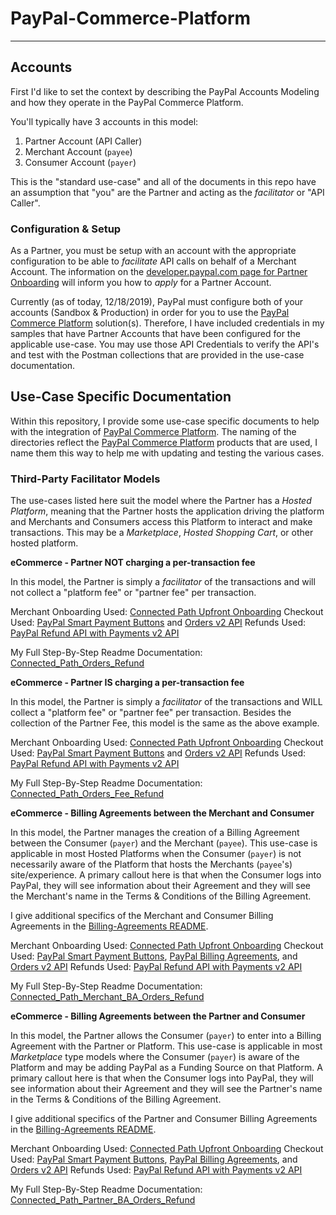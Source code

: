 # PayPal-Commerce-Platform

---

## Accounts

First I'd like to set the context by describing the PayPal Accounts Modeling and how they operate in the PayPal Commerce Platform.

You'll typically have 3 accounts in this model:

1. Partner Account (API Caller)
2. Merchant Account (`payee`)
3. Consumer Account (`payer`)

This is the "standard use-case" and all of the documents in this repo have an assumption that "you" are the Partner and acting as the _facilitator_ or "API Caller".

### Configuration & Setup

As a Partner, you must be setup with an account with the appropriate configuration to be able to _facilitate_ API calls on behalf of a Merchant Account. The information on the [developer.paypal.com page for Partner Onboarding](https://developer.paypal.com/docs/commerce-platform/onboarding/partner-onboarding/ "Official Partner Onboarding Documentation") will inform you how to _apply_ for a Partner Account. 

Currently (as of today, 12/18/2019), PayPal must configure both of your accounts (Sandbox & Production) in order for you to use the [PayPal Commerce Platform](https://developer.paypal.com/docs/commerce-platform/ "Official PayPal Commerce Platform Documentation") solution(s). Therefore, I have included credentials in my samples that have Partner Accounts that have been configured for the applicable use-case.  You may use those API Credentials to verify the API's and test with the Postman collections that are provided in the use-case documentation.

## Use-Case Specific Documentation

Within this repository, I provide some use-case specific documents to help with the integration of [PayPal Commerce Platform](https://developer.paypal.com/docs/commerce-platform/ "Official PayPal Commerce Platform Documentation").  The naming of the directories reflect the [PayPal Commerce Platform](https://developer.paypal.com/docs/commerce-platform/ "Official PayPal Commerce Platform Documentation") products that are used, I name them this way to help me with updating and testing the various cases. 

### Third-Party Facilitator Models

The use-cases listed here suit the model where the Partner has a _Hosted Platform_, meaning that the Partner hosts the application driving the platform and Merchants and Consumers access this Platform to interact and make transactions.  This may be a _Marketplace_, _Hosted Shopping Cart_, or other hosted platform.

**eCommerce - Partner NOT charging a per-transaction fee**

In this model, the Partner is simply a _facilitator_ of the transactions and will not collect a "platform fee" or "partner fee" per transaction. 

Merchant Onboarding Used: [Connected Path Upfront Onboarding](https://developer.paypal.com/docs/commerce-platform/onboarding/upfront/ "Official PayPal Documentation")
Checkout Used: [PayPal Smart Payment Buttons](https://developer.paypal.com/docs/commerce-platform/payment/checkout/ "Official PayPal Checkout Documentation") and [Orders v2 API](https://developer.paypal.com/docs/api/orders/v2/ "Official PayPal API Documentation")
Refunds Used: [PayPal Refund API with Payments v2 API](https://developer.paypal.com/docs/commerce-platform/refunds/ "Official PayPal Refund Documentation")

My Full Step-By-Step Readme Documentation: [Connected_Path_Orders_Refund](Connected_Path_Orders_Refund/README.MD "Unofficial Sample Document")

**eCommerce - Partner IS charging a per-transaction fee**

In this model, the Partner is simply a _facilitator_ of the transactions and WILL collect a "platform fee" or "partner fee" per transaction. Besides the collection of the Partner Fee, this model is the same as the above example.

Merchant Onboarding Used: [Connected Path Upfront Onboarding](https://developer.paypal.com/docs/commerce-platform/onboarding/upfront/ "Official PayPal Documentation")
Checkout Used: [PayPal Smart Payment Buttons](https://developer.paypal.com/docs/commerce-platform/payment/checkout/ "Official PayPal Checkout Documentation") and [Orders v2 API](https://developer.paypal.com/docs/api/orders/v2/ "Official PayPal API Documentation")
Refunds Used: [PayPal Refund API with Payments v2 API](https://developer.paypal.com/docs/commerce-platform/refunds/ "Official PayPal Refund Documentation")

My Full Step-By-Step Readme Documentation: [Connected_Path_Orders_Fee_Refund](Connected_Path_Orders_Fee_Refund/README.MD "Unofficial Sample Document")

**eCommerce - Billing Agreements between the Merchant and Consumer**

In this model, the Partner manages the creation of a Billing Agreement between the Consumer (`payer`) and the Merchant (`payee`).  This use-case is applicable in most Hosted Platforms when the Consumer (`payer`) is not necessarily aware of the Platform that hosts the Merchants (`payee`'s) site/experience.  A primary callout here is that when the Consumer logs into PayPal, they will see information about their Agreement and they will see the Merchant's name in the Terms & Conditions of the Billing Agreement.

I give additional specifics of the Merchant and Consumer Billing Agreements in the [Billing-Agreements README](Billing-Agreements/README.MD).

Merchant Onboarding Used: [Connected Path Upfront Onboarding](https://developer.paypal.com/docs/commerce-platform/onboarding/upfront/ "Official PayPal Documentation")
Checkout Used: [PayPal Smart Payment Buttons](https://developer.paypal.com/docs/commerce-platform/payment/checkout/ "Official PayPal Checkout Documentation"), [PayPal Billing Agreements](https://developer.paypal.com/docs/limited-release/reference-transactions/#create-billing-agreement "Official PayPal Billing Agreement Documentation"), and [Orders v2 API](https://developer.paypal.com/docs/api/orders/v2/ "Official PayPal API Documentation")
Refunds Used: [PayPal Refund API with Payments v2 API](https://developer.paypal.com/docs/commerce-platform/refunds/ "Official PayPal Refund Documentation")

My Full Step-By-Step Readme Documentation: [Connected_Path_Merchant_BA_Orders_Refund](Connected_Path_Merchant_BA_Orders_Refund/README.MD)

**eCommerce - Billing Agreements between the Partner and Consumer**

In this model, the Partner allows the Consumer (`payer`) to enter into a Billing Agreement with the Partner or Platform.  This use-case is applicable in most _Marketplace_ type models where the Consumer (`payer`) is aware of the Platform and may be adding PayPal as a Funding Source on that Platform. A primary callout here is that when the Consumer logs into PayPal, they will see information about their Agreement and they will see the Partner's name in the Terms & Conditions of the Billing Agreement.

I give additional specifics of the Partner and Consumer Billing Agreements in the [Billing-Agreements README](Billing-Agreements/README.MD).

Merchant Onboarding Used: [Connected Path Upfront Onboarding](https://developer.paypal.com/docs/commerce-platform/onboarding/upfront/ "Official PayPal Documentation")
Checkout Used: [PayPal Smart Payment Buttons](https://developer.paypal.com/docs/commerce-platform/payment/checkout/ "Official PayPal Checkout Documentation"), [PayPal Billing Agreements](https://developer.paypal.com/docs/limited-release/reference-transactions/#create-billing-agreement "Official PayPal Billing Agreement Documentation"), and [Orders v2 API](https://developer.paypal.com/docs/api/orders/v2/ "Official PayPal API Documentation")
Refunds Used: [PayPal Refund API with Payments v2 API](https://developer.paypal.com/docs/commerce-platform/refunds/ "Official PayPal Refund Documentation")

My Full Step-By-Step Readme Documentation: [Connected_Path_Partner_BA_Orders_Refund](Connected_Path_Partner_BA_Orders_Refund/README.MD)